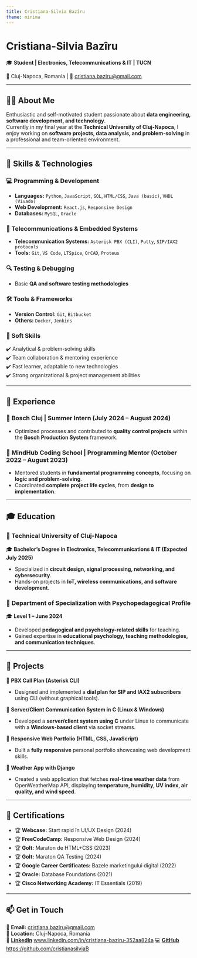 ```yaml
---
title: Cristiana-Silvia Bazîru
theme: minima
---
```


# **Cristiana-Silvia Bazîru**  
🎓 **Student | Electronics, Telecommunications & IT | TUCN**  

📍 Cluj-Napoca, Romania | 📧 cristiana.baziru@gmail.com  

---

## **👩‍💻 About Me**  
Enthusiastic and self-motivated student passionate about **data engineering, software development, and technology**.  
Currently in my final year at the **Technical University of Cluj-Napoca**, I enjoy working on **software projects, data analysis, and problem-solving** in a professional and team-oriented environment.  

---

## **🎯 Skills & Technologies**  

### **💻 Programming & Development**  
- **Languages:** `Python`, `JavaScript`, `SQL`, `HTML/CSS`, `Java (basic)`, `VHDL (Vivado)`
- **Web Development:** `React.js`, `Responsive Design`
- **Databases:** `MySQL`, `Oracle`

### **📡 Telecommunications & Embedded Systems**  
- **Telecommunication Systems:** `Asterisk PBX (CLI)`, `Putty`, `SIP/IAX2 protocols`
- **Tools:** `Git`, `VS Code`, `LTSpice`, `OrCAD`, `Proteus`

### **🔍 Testing & Debugging**  
- Basic **QA and software testing methodologies**

### **🛠 Tools & Frameworks**  
- **Version Control:** `Git`, `Bitbucket`
- **Others:** `Docker`, `Jenkins`

### **🧠 Soft Skills**  
✔️ Analytical & problem-solving skills  
✔️ Team collaboration & mentoring experience  
✔️ Fast learner, adaptable to new technologies  
✔️ Strong organizational & project management abilities  

---

## **💼 Experience**  

### 🔹 **Bosch Cluj | Summer Intern (July 2024 – August 2024)**  
- Optimized processes and contributed to **quality control projects** within the **Bosch Production System** framework.  

### 🔹 **MindHub Coding School | Programming Mentor (October 2022 – August 2023)**  
- Mentored students in **fundamental programming concepts**, focusing on **logic and problem-solving**.  
- Coordinated **complete project life cycles**, from **design to implementation**.  

---

## **🎓 Education**  

### 📍 **Technical University of Cluj-Napoca**  
🎓 **Bachelor’s Degree in Electronics, Telecommunications & IT (Expected July 2025)**  
- Specialized in **circuit design, signal processing, networking, and cybersecurity**.  
- Hands-on projects in **IoT, wireless communications, and software development**.  

### 📍 **Department of Specialization with Psychopedagogical Profile**  
🎓 **Level 1 – June 2024**  
- Developed **pedagogical and psychology-related skills** for teaching.  
- Gained expertise in **educational psychology, teaching methodologies, and communication techniques**.  

---

## **🚀 Projects**  

🔹 **PBX Call Plan (Asterisk CLI)**  
  - Designed and implemented a **dial plan for SIP and IAX2 subscribers** using CLI (without graphical tools).  

🔹 **Server/Client Communication System in C (Linux & Windows)**  
  - Developed a **server/client system using C** under Linux to communicate with a **Windows-based client** via socket streams.  

🔹 **Responsive Web Portfolio (HTML, CSS, JavaScript)**  
  - Built a **fully responsive** personal portfolio showcasing web development skills.  

🔹 **Weather App with Django**  
  - Created a web application that fetches **real-time weather data** from OpenWeatherMap API, displaying **temperature, humidity, UV index, air quality, and wind speed**.  

---

## **📜 Certifications**  

- 🏆 **Webcase:** Start rapid în UI/UX Design (2024)  
- 🏆 **FreeCodeCamp:** Responsive Web Design (2024)  
- 🏆 **GoIt:** Maraton de HTML+CSS (2023)  
- 🏆 **GoIt:** Maraton QA Testing (2024)  
- 🏆 **Google Career Certificates:** Bazele marketingului digital (2022)  
- 🏆 **Oracle:** Database Foundations (2021)  
- 🏆 **Cisco Networking Academy:** IT Essentials (2019)  

---

## **📫 Get in Touch**  

📧 **Email:** cristiana.baziru@gmail.com  
📍 **Location:** Cluj-Napoca, Romania  
🔗 **[LinkedIn](#)**  www.linkedin.com/in/cristiana-baziru-352aa824a
💻 **[GitHub](#)**  https://github.com/cristianasilviaB

